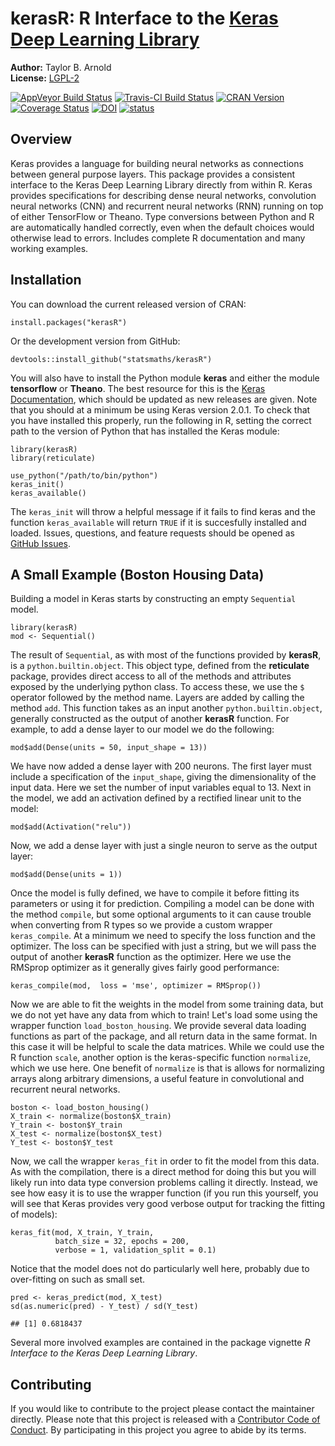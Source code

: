 kerasR: R Interface to the [Keras Deep Learning Library](https://keras.io/)
=====================================================

**Author:** Taylor B. Arnold<br/>
**License:** [LGPL-2](https://opensource.org/licenses/LGPL-2.1)


[![AppVeyor Build Status](https://ci.appveyor.com/api/projects/status/github/statsmaths/kerasR?branch=master&svg=true)](https://ci.appveyor.com/project/statsmaths/kerasR) [![Travis-CI Build Status](https://travis-ci.org/statsmaths/kerasR.svg?branch=master)](https://travis-ci.org/statsmaths/kerasR) [![CRAN Version](http://www.r-pkg.org/badges/version/kerasR)](https://CRAN.R-project.org/package=kerasR) [![Coverage Status](https://img.shields.io/codecov/c/github/statsmaths/kerasR/master.svg)](https://codecov.io/github/statsmaths/kerasR?branch=master) [![DOI](https://zenodo.org/badge/DOI/10.5281/zenodo.814996.svg)](https://doi.org/10.5281/zenodo.814996)
 [![status](http://joss.theoj.org/papers/c83b6694f1192e920aa86912bd08919c/status.svg)](http://joss.theoj.org/papers/c83b6694f1192e920aa86912bd08919c)

## Overview

Keras provides a language for building neural networks as connections
between general purpose layers.
This package provides a consistent interface to the Keras Deep Learning
Library directly from within R. Keras provides specifications for
describing dense neural networks, convolution neural networks (CNN) and
recurrent neural networks (RNN) running on top of either TensorFlow or
Theano. Type conversions between Python and R are automatically handled
correctly, even when the default choices would otherwise lead to errors.
Includes complete R documentation and many working examples.

## Installation

You can download the current released version of CRAN:
```{r}
install.packages("kerasR")
```
Or the development version from GitHub:
```{r}
devtools::install_github("statsmaths/kerasR")
```
You will also have to install the Python module **keras** and
either the module **tensorflow** or **Theano**. The best resource
for this is the [Keras Documentation](https://keras.io/#installation),
which should be updated as new releases are given. Note that you
should at a minimum be using Keras version 2.0.1. To check that
you have installed this properly, run the following in R, setting
the correct path to the version of Python that has installed
the Keras module:
```{r}
library(kerasR)
library(reticulate)

use_python("/path/to/bin/python")
keras_init()
keras_available()
```
The `keras_init` will throw a helpful message if it fails to
find keras and the function `keras_available` will return
`TRUE` if it is succesfully installed and loaded.
Issues, questions, and feature requests should be opened as
[GitHub Issues](http://github.com/statsmaths/kerasR/issues).

## A Small Example (Boston Housing Data)

Building a model in Keras starts by constructing an empty `Sequential`
model.

```{r}
library(kerasR)
mod <- Sequential()
```

The result of `Sequential`, as with most of the functions provided
by **kerasR**, is a `python.builtin.object`. This object type,
defined from the **reticulate** package, provides direct access to
all of the methods and attributes exposed by the underlying python
class. To access these, we use the `$` operator followed by the
method name. Layers are added by calling the method `add`.
This function takes as an input another `python.builtin.object`,
generally constructed as the output of another **kerasR** function.
For example, to add a dense layer to our model we do the following:

```{r}
mod$add(Dense(units = 50, input_shape = 13))
```

We have now added a dense layer with 200 neurons. The first layer
must include a specification of the `input_shape`, giving the dimensionality
of the input data. Here we set the number of input variables equal to 13.
Next in the model, we add an activation defined by a rectified linear
unit to the model:

```{r}
mod$add(Activation("relu"))
```

Now, we add a dense layer with just a single neuron to serve as the
output layer:

```{r}
mod$add(Dense(units = 1))
```

Once the model is fully defined, we have to compile it before fitting
its parameters or using it for prediction. Compiling a model can be
done with the method `compile`, but some optional arguments to it
can cause trouble when converting from R types so we provide a
custom wrapper `keras_compile`. At a minimum we need to specify
the loss function and the optimizer. The loss can be specified with
just a string, but we will pass the output of another **kerasR**
function as the optimizer. Here we use the RMSprop optimizer as it
generally gives fairly good performance:

```{r}
keras_compile(mod,  loss = 'mse', optimizer = RMSprop())
```

Now we are able to fit the weights in the model from some training
data, but we do not yet have any data from which to train! Let's
load some using the wrapper function `load_boston_housing`. We
provide several data loading functions as part of the package,
and all return data in the same format. In this case it will be
helpful to scale the data matrices. While we could use the
R function `scale`, another option is the keras-specific
function `normalize`, which we use here. One benefit of
`normalize` is that is allows for normalizing arrays along
arbitrary dimensions, a useful feature in convolutional and
recurrent neural networks.

```{r}
boston <- load_boston_housing()
X_train <- normalize(boston$X_train)
Y_train <- boston$Y_train
X_test <- normalize(boston$X_test)
Y_test <- boston$Y_test
```

Now, we call the wrapper `keras_fit` in order to fit the model
from this data. As with the compilation, there is a direct method
for doing this but you will likely run into data type conversion
problems calling it directly. Instead, we see how easy it is to
use the wrapper function (if you run this yourself, you will see
that Keras provides very good verbose output for tracking the
fitting of models):

```{r}
keras_fit(mod, X_train, Y_train,
          batch_size = 32, epochs = 200,
          verbose = 1, validation_split = 0.1)
```

Notice that the model does not do particularly well here, probably
due to over-fitting on such as small set.

```{r}
pred <- keras_predict(mod, X_test)
sd(as.numeric(pred) - Y_test) / sd(Y_test)
```
```
## [1] 0.6818437
```
Several more involved examples are contained in the package
vignette *R Interface to the Keras Deep Learning Library*.

## Contributing

If you would like to contribute to the project please contact
the maintainer directly. Please note that this project is
released with a [Contributor Code of Conduct](CONDUCT.md).
By participating in this project you agree to abide by its terms.
